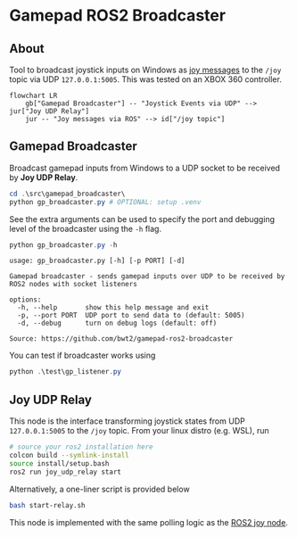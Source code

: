 # Gamepad ROS2 Broadcaster
## About
Tool to broadcast joystick inputs on Windows as [joy messages](https://github.com/ros-drivers/joystick_drivers/tree/ros2/joy) to the `/joy` topic via UDP `127.0.0.1:5005`.
This was tested on an XBOX 360 controller.

```mermaid
flowchart LR
    gb["Gamepad Broadcaster"] -- "Joystick Events via UDP" --> jur["Joy UDP Relay"] 
    jur -- "Joy messages via ROS" --> id["/joy topic"]
```

## Gamepad Broadcaster
Broadcast gamepad inputs from Windows to a UDP socket to be received by **Joy UDP Relay**.

```powershell
cd .\src\gamepad_broadcaster\
python gp_broadcaster.py # OPTIONAL: setup .venv
```

See the extra arguments can be used to specify the port and debugging level of the broadcaster using the `-h` flag.

```powershell
python gp_broadcaster.py -h
```
```
usage: gp_broadcaster.py [-h] [-p PORT] [-d]

Gamepad broadcaster - sends gamepad inputs over UDP to be received by ROS2 nodes with socket listeners

options:
  -h, --help       show this help message and exit
  -p, --port PORT  UDP port to send data to (default: 5005)
  -d, --debug      turn on debug logs (default: off)

Source: https://github.com/bwt2/gamepad-ros2-broadcaster
```

You can test if broadcaster works using

```powershell
python .\test\gp_listener.py
```

## Joy UDP Relay
This node is the interface transforming joystick states from UDP `127.0.0.1:5005` to the `/joy` topic. From your linux distro (e.g. WSL), run

```bash
# source your ros2 installation here
colcon build --symlink-install
source install/setup.bash
ros2 run joy_udp_relay start
```

Alternatively, a one-liner script is provided below

```bash
bash start-relay.sh
```

This node is implemented with the same polling logic as the [ROS2 joy node](https://github.com/ros-drivers/joystick_drivers/tree/ros2/joy).